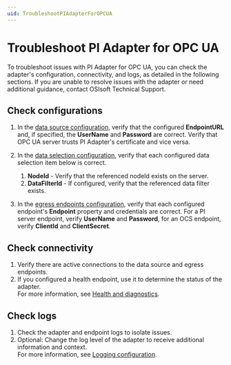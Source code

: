 ```yaml
---
uid: TroubleshootPIAdapterForOPCUA
---
```


# Troubleshoot PI Adapter for OPC UA

To troubleshoot issues with PI Adapter for OPC UA, you can check the adapter's configuration, connectivity, and logs, as detailed in the following sections. If you are unable to resolve issues with the adapter or need additional guidance, contact OSIsoft Technical Support.

## Check configurations

1. In the [data source configuration](xref:PIAdapterForOPCUADataSourceConfiguration), verify that the configured **EndpointURL** and, if specified, the **UserName** and **Password** are correct. Verify that OPC UA server trusts PI Adapter's certificate and vice versa.
2. In the [data selection configuration](xref:PIAdapterForOPCUADataSelectionConfiguration), verify that each configured data selection item below is correct.

    1. **NodeId** - Verify that the referenced nodeId exists on the server.
    2. **DataFilterId** - If configured, verify that the referenced data filter exists.

3. In the [egress endpoints configuration](xref:EgressEndpointsConfiguration), verify that each configured endpoint's **Endpoint** property and credentials are correct. For a PI server endpoint, verify **UserName** and **Password**, for an OCS endpoint, verify **ClientId** and **ClientSecret**.

## Check connectivity

1. Verify there are active connections to the data source and egress endpoints.
2. If you configured a health endpoint, use it to determine the status of the adapter.<br>For more information, see [Health and diagnostics](xref:HealthAndDiagnostics).

## Check logs

1. Check the adapter and endpoint logs to isolate issues.
2. Optional: Change the log level of the adapter to receive additional information and context.<br>For more information, see [Logging configuration](xref:LoggingConfiguration).
